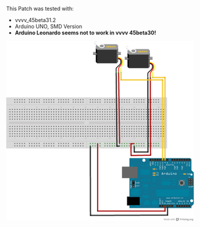 This Patch was tested with:
* vvvv_45beta31.2
* Arduino UNO, SMD Version
* **Arduino Leonardo seems not to work in vvvv 45beta30!**

![imagename](div/Servomotor.png)
